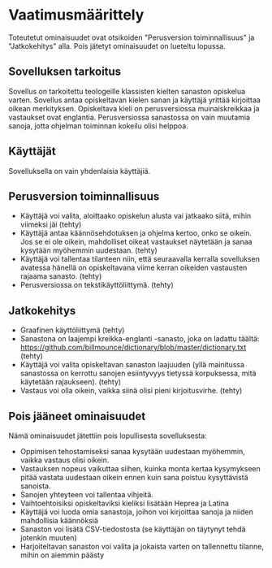 # Vaatimusmäärittely

Toteutetut ominaisuudet ovat otsikoiden "Perusversion toiminnallisuus" ja "Jatkokehitys" alla. Pois jätetyt ominaisuudet on lueteltu lopussa.

## Sovelluksen tarkoitus
Sovellus on tarkoitettu teologeille klassisten kielten sanaston opiskelua varten. Sovellus antaa opiskeltavan kielen sanan ja käyttäjä yrittää kirjoittaa oikean merkityksen. Opiskeltava kieli on perusversiossa muinaiskreikkaa ja vastaukset ovat englantia. Perusversiossa sanastossa on vain muutamia sanoja, jotta ohjelman toiminnan kokeilu olisi helppoa.

## Käyttäjät
Sovelluksella on vain yhdenlaisia käyttäjiä.

## Perusversion toiminnallisuus
- Käyttäjä voi valita, aloittaako opiskelun alusta vai jatkaako siitä, mihin viimeksi jäi (tehty)
- Käyttäjä antaa käännösehdotuksen ja ohjelma kertoo, onko se oikein. Jos se ei ole oikein, mahdolliset oikeat vastaukset näytetään ja sanaa kysytään myöhemmin uudestaan. (tehty)
- Käyttäjä voi tallentaa tilanteen niin, että seuraavalla kerralla sovelluksen avatessa hänellä on opiskeltavana viime kerran oikeiden vastausten rajaama sanasto. (tehty)
- Perusversiossa on tekstikäyttöliittymä. (tehty)

## Jatkokehitys
- Graafinen käyttöliittymä (tehty)
- Sanastona on laajempi kreikka-englanti -sanasto, joka on ladattu täältä: https://github.com/billmounce/dictionary/blob/master/dictionary.txt (tehty)
- Käyttäjä voi valita opiskeltavan sanaston laajuuden (yllä mainitussa sanastossa on kerrottu sanojen esiintyvyys tietyssä korpuksessa, mitä käytetään rajaukseen). (tehty)
- Vastaus voi olla oikein, vaikka siinä olisi pieni kirjoitusvirhe. (tehty)

## Pois jääneet ominaisuudet
Nämä ominaisuudet jätettiin pois lopullisesta sovelluksesta:
- Oppimisen tehostamiseksi sanaa kysytään uudestaan myöhemmin, vaikka vastaus olisi oikein.
- Vastauksen nopeus vaikuttaa siihen, kuinka monta kertaa kysymykseen pitää vastata uudestaan oikein ennen kuin sana poistuu kysyttävistä sanoista.
- Sanojen yhteyteen voi tallentaa vihjeitä.
- Vaihtoehtoisiksi opiskeltaviksi kieliksi lisätään Heprea ja Latina
- Käyttäjä voi luoda omia sanastoja, joihon voi kirjoittaa sanoja ja niiden mahdollisia käännöksiä
- Sanaston voi lisätä CSV-tiedostosta (se käyttäjän on täytynyt tehdä jotenkin muuten)
- Harjoiteltavan sanaston voi valita ja jokaista varten on tallennettu tilanne, mihin on aiemmin päästy
